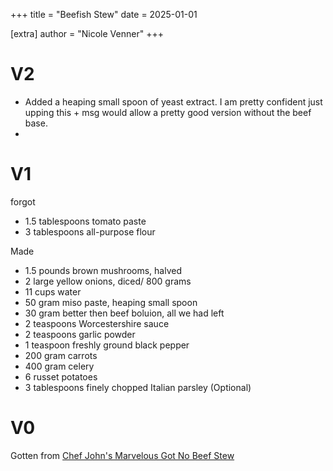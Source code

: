 +++
title = "Beefish Stew"
date = 2025-01-01

[extra]
author = "Nicole Venner"
+++

# V2 
- Added a heaping small spoon of yeast extract. I am pretty confident just upping this + msg would allow a pretty good version without the beef base.
- 


# V1 
forgot
- 1.5 tablespoons tomato paste
- 3 tablespoons all-purpose flour

Made
- 1.5 pounds brown mushrooms, halved
- 2 large yellow onions, diced/ 800 grams
- 11 cups water
- 50 gram miso paste, heaping small spoon
- 30 gram better then beef boluion, all we had left
- 2 teaspoons Worcestershire sauce
- 2 teaspoons garlic powder
- 1 teaspoon freshly ground black pepper
- 200 gram carrots
- 400 gram celery
- 6 russet potatoes
- 3 tablespoons finely chopped Italian parsley (Optional)


# V0
Gotten from [Chef John's Marvelous Got No Beef Stew](https://www.allrecipes.com/recipe/8472977/got-no-beef-stew/)
<!-- - 2 tablespoons vegetable oil -->
<!-- - 2 tablespoons unsalted butter -->
<!-- - 1 pound brown mushrooms, halved -->
<!-- - 1 teaspoon kosher salt, plus more to taste -->
<!-- - 1 large yellow onion, diced -->
<!-- - 1 tablespoon tomato paste -->
<!-- - 2 tablespoons all-purpose flour -->
<!-- - 7 cups water -->
<!-- - 2 tablespoons yellow miso paste -->
<!-- - 2 tablespoons beef base (such as Better than Bouillon®) -->
<!-- - 1 large bay leaf -->
<!-- - 1 teaspoon Worcestershire sauce -->
<!-- - 1 teaspoon garlic powder -->
<!-- - ½ teaspoon freshly ground black pepper -->
<!-- - ¼ teaspoon dried rosemary -->
<!-- - ¼ teaspoon dried thyme -->
<!-- - 1 pinch cayenne pepper -->
<!-- - 4 carrots, peeled and cut into 1-inch pieces -->
<!-- - 4 ribs celery, cut into 1-inch pieces -->
<!-- - 4 russet potatoes, peeled and quartered -->
<!-- - 2 tablespoons finely chopped Italian parsley (Optional) -->
